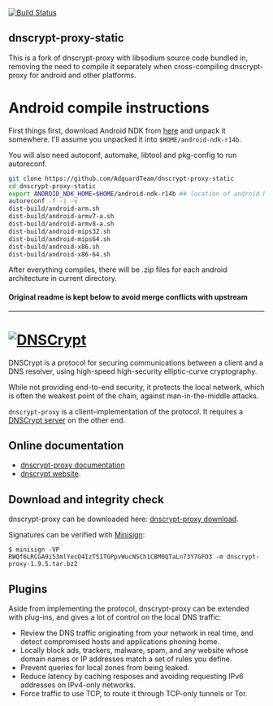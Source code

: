 [![Build Status](https://travis-ci.org/AdguardTeam/dnscrypt-proxy-static.png?branch=master)](https://travis-ci.org/AdguardTeam/dnscrypt-proxy-static?branch=master)

dnscrypt-proxy-static
---------------------

This is a fork of dnscrypt-proxy with libsodium source code bundled in, removing the need to compile it separately when cross-compiling dnscrypt-proxy for android and other platforms.

Android compile instructions
============================

First things first, download Android NDK from [here](https://developer.android.com/ndk/downloads/index.html) and unpack it somewhere. I'll assume you unpacked it into `$HOME/android-ndk-r14b`.

You will also need autoconf, automake, libtool and pkg-config to run autoreconf.

```bash
git clone https://github.com/AdguardTeam/dnscrypt-proxy-static
cd dnscrypt-proxy-static
export ANDROID_NDK_HOME=$HOME/android-ndk-r14b ## location of android NDK
autoreconf -f -i -v
dist-build/android-arm.sh
dist-build/android-armv7-a.sh
dist-build/android-armv8-a.sh
dist-build/android-mips32.sh
dist-build/android-mips64.sh
dist-build/android-x86.sh
dist-build/android-x86-64.sh
```

After everything compiles, there will be .zip files for each android architecture in current directory.

#### Original readme is kept below to avoid merge conflicts with upstream ####

---------------

[![DNSCrypt](https://raw.github.com/jedisct1/dnscrypt-proxy/master/dnscrypt-small.png)](https://dnscrypt.org)
============

DNSCrypt is a protocol for securing communications between a client
and a DNS resolver, using high-speed high-security elliptic-curve
cryptography.

While not providing end-to-end security, it protects the local network, which
is often the weakest point of the chain, against man-in-the-middle attacks.

`dnscrypt-proxy` is a client-implementation of the protocol. It
requires a [DNSCrypt server](https://www.dnscrypt.org/#dnscrypt-server) on
the other end.

Online documentation
--------------------

* [dnscrypt-proxy documentation](https://github.com/jedisct1/dnscrypt-proxy/wiki/)
* [dnscrypt website](https://dnscrypt.org).

Download and integrity check
----------------------------

dnscrypt-proxy can be downloaded here:
[dnscrypt-proxy download](https://download.dnscrypt.org/dnscrypt-proxy/).

Signatures can be verified with [Minisign](https://jedisct1.github.io/minisign/):

    $ minisign -VP RWQf6LRCGA9i53mlYecO4IzT51TGPpvWucNSCh1CBM0QTaLn73Y7GFO3 -m dnscrypt-proxy-1.9.5.tar.bz2

Plugins
-------

Aside from implementing the protocol, dnscrypt-proxy can be extended
with plug-ins, and gives a lot of control on the local DNS traffic:

- Review the DNS traffic originating from your network in real time,
and detect compromised hosts and applications phoning home.
- Locally block ads, trackers, malware, spam, and any website whose
domain names or IP addresses match a set of rules you define.
- Prevent queries for local zones from being leaked.
- Reduce latency by caching resposes and avoiding requesting IPv6
addresses on IPv4-only networks.
- Force traffic to use TCP, to route it through TCP-only tunnels or
Tor.
